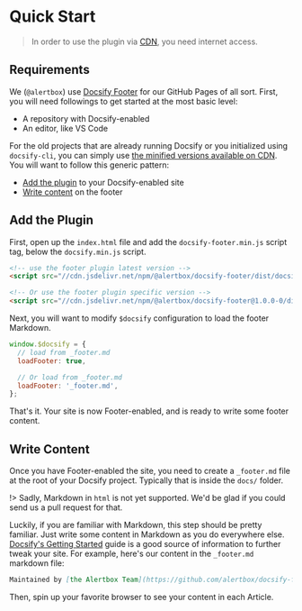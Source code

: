 # Quick Start

> In order to use the plugin via [CDN](cdn.md), you need internet access.

## Requirements

We (`@alertbox`) use [Docsify Footer](https://www.jsdelivr.com/package/npm/@alertbox/docsify-footer) for our GitHub Pages of all sort. First, you will need followings to get started at the most basic level:

- A repository with Docsify-enabled
- An editor, like VS Code

For the old projects that are already running Docsify or you initialized using `docsify-cli`, you can simply use [the minified versions available on CDN](cdn.md). You will want to follow this generic pattern:

- [Add the plugin](#add-the-plugin) to your Docsify-enabled site
- [Write content](#write-content) on the footer

## Add the Plugin

First, open up the `index.html` file and add the `docsify-footer.min.js` script tag, below the `docsify.min.js` script.

```html
<!-- use the footer plugin latest version -->
<script src="//cdn.jsdelivr.net/npm/@alertbox/docsify-footer/dist/docsify-footer.min.js"></script>

<!-- Or use the footer plugin specific version -->
<script src="//cdn.jsdelivr.net/npm/@alertbox/docsify-footer@1.0.0-0/dist/docsify-footer.min.js"></script>

```

Next, you will want to modify `$docsify` configuration to load the footer Markdown.

```javascript
window.$docsify = {
  // load from _footer.md
  loadFooter: true,

  // Or load from _footer.md
  loadFooter: '_footer.md',
};
```

That's it. Your site is now Footer-enabled, and is ready to write some footer content.

## Write Content

Once you have Footer-enabled the site, you need to create a `_footer.md` file at the root of your Docsify project. Typically that is inside the `docs/` folder.

!> Sadly, Markdown in `html` is not yet supported. We'd be glad if you could send us a pull request for that.

Luckily, if you are familiar with Markdown, this step should be pretty familiar. Just write some content in Markdown as you do everywhere else. [Docsify's Getting Started]() guide is a good source of information to further tweak your site. For example, here's our content in the `_footer.md` markdown file:

```markdown
Maintained by [the Alertbox Team](https://github.com/alertbox/docsify-footer/). Proudly published with [docsify](https://docsify.js.io)
```

Then, spin up your favorite browser to see your content in each Article.
